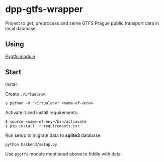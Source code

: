 # dpp-gtfs-wrapper
Project to get, preprocess and serve GTFS Prague public transport data in local database

## Using

[Pygtfs module](https://pygtfs.readthedocs.io/en/latest/)


## Start

Install

Create `.virtualenv`.
```
$ python -m "virtualenv" <name-of-venv>
```

Activate it and install requirements.

```
$ source <name-of-env>/bin/actiavate
$ pip install -r requirements.txt
```

Run setup to migrate data to __sqlite3__ database.

```
python backend/setup.py
```

Use ``pygtfs`` module mentioned above to fiddle with data.
